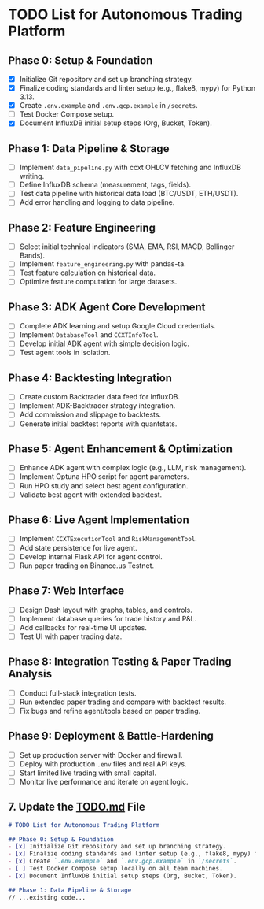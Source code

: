 # TODO List for Autonomous Trading Platform

## Phase 0: Setup & Foundation
- [x] Initialize Git repository and set up branching strategy.
- [x] Finalize coding standards and linter setup (e.g., flake8, mypy) for Python 3.13.
- [x] Create `.env.example` and `.env.gcp.example` in `/secrets`.
- [ ] Test Docker Compose setup.
- [x] Document InfluxDB initial setup steps (Org, Bucket, Token).

## Phase 1: Data Pipeline & Storage
- [ ] Implement `data_pipeline.py` with ccxt OHLCV fetching and InfluxDB writing.
- [ ] Define InfluxDB schema (measurement, tags, fields).
- [ ] Test data pipeline with historical data load (BTC/USDT, ETH/USDT).
- [ ] Add error handling and logging to data pipeline.

## Phase 2: Feature Engineering
- [ ] Select initial technical indicators (SMA, EMA, RSI, MACD, Bollinger Bands).
- [ ] Implement `feature_engineering.py` with pandas-ta.
- [ ] Test feature calculation on historical data.
- [ ] Optimize feature computation for large datasets.

## Phase 3: ADK Agent Core Development
- [ ] Complete ADK learning and setup Google Cloud credentials.
- [ ] Implement `DatabaseTool` and `CCXTInfoTool`.
- [ ] Develop initial ADK agent with simple decision logic.
- [ ] Test agent tools in isolation.

## Phase 4: Backtesting Integration
- [ ] Create custom Backtrader data feed for InfluxDB.
- [ ] Implement ADK-Backtrader strategy integration.
- [ ] Add commission and slippage to backtests.
- [ ] Generate initial backtest reports with quantstats.

## Phase 5: Agent Enhancement & Optimization
- [ ] Enhance ADK agent with complex logic (e.g., LLM, risk management).
- [ ] Implement Optuna HPO script for agent parameters.
- [ ] Run HPO study and select best agent configuration.
- [ ] Validate best agent with extended backtest.

## Phase 6: Live Agent Implementation
- [ ] Implement `CCXTExecutionTool` and `RiskManagementTool`.
- [ ] Add state persistence for live agent.
- [ ] Develop internal Flask API for agent control.
- [ ] Run paper trading on Binance.us Testnet.

## Phase 7: Web Interface
- [ ] Design Dash layout with graphs, tables, and controls.
- [ ] Implement database queries for trade history and P&L.
- [ ] Add callbacks for real-time UI updates.
- [ ] Test UI with paper trading data.

## Phase 8: Integration Testing & Paper Trading Analysis
- [ ] Conduct full-stack integration tests.
- [ ] Run extended paper trading and compare with backtest results.
- [ ] Fix bugs and refine agent/tools based on paper trading.

## Phase 9: Deployment & Battle-Hardening
- [ ] Set up production server with Docker and firewall.
- [ ] Deploy with production `.env` files and real API keys.
- [ ] Start limited live trading with small capital.
- [ ] Monitor live performance and iterate on agent logic.

## 7. Update the [TODO.md](http://_vscodecontentref_/0) File

```markdown
# TODO List for Autonomous Trading Platform

## Phase 0: Setup & Foundation
- [x] Initialize Git repository and set up branching strategy.
- [x] Finalize coding standards and linter setup (e.g., flake8, mypy) for Python 3.13.
- [x] Create `.env.example` and `.env.gcp.example` in `/secrets`.
- [ ] Test Docker Compose setup locally on all team machines.
- [x] Document InfluxDB initial setup steps (Org, Bucket, Token).

## Phase 1: Data Pipeline & Storage
// ...existing code...
